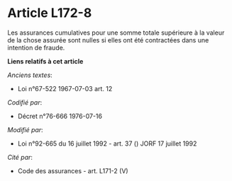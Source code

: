 # Article L172-8

Les assurances cumulatives pour une somme totale supérieure à la valeur de la chose assurée sont nulles si elles ont été
contractées dans une intention de fraude.

**Liens relatifs à cet article**

_Anciens textes_:

  - Loi n°67-522 1967-07-03 art. 12

_Codifié par_:

  - Décret n°76-666 1976-07-16

_Modifié par_:

  - Loi n°92-665 du 16 juillet 1992 - art. 37 () JORF 17 juillet 1992

_Cité par_:

  - Code des assurances - art. L171-2 (V)
